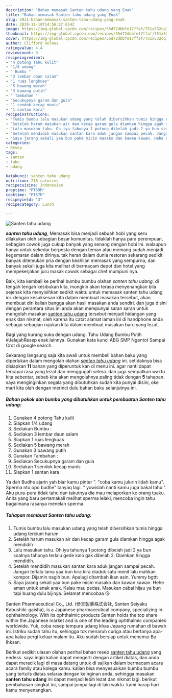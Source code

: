 ```yaml
---
description: "Bahan memasak Santen tahu udang yang Enak"
title: "Bahan memasak Santen tahu udang yang Enak"
slug: 2931-bahan-memasak-santen-tahu-udang-yang-enak
date: 2020-11-18T14:56:37.654Z
image: https://img-global.cpcdn.com/recipes/55d72dbbfe17ffaf/751x532cq70/santen-tahu-udang-foto-resep-utama.jpg
thumbnail: https://img-global.cpcdn.com/recipes/55d72dbbfe17ffaf/751x532cq70/santen-tahu-udang-foto-resep-utama.jpg
cover: https://img-global.cpcdn.com/recipes/55d72dbbfe17ffaf/751x532cq70/santen-tahu-udang-foto-resep-utama.jpg
author: Clifford Holmes
ratingvalue: 4.4
reviewcount: 8
recipeingredient:
- "4 potong Tahu kulit"
- "1/4 udang"
- " Bumbu "
- "3 lembar daun salam"
- "1 ruas lengkuas"
- "5 bawang merah"
- "3 bawang putih"
- " Tambahan "
- "Secukupnya garam dan gula"
- "1 sendok kecap manis"
- "1 santan kara"
recipeinstructions:
- "Tumis bumbu lalu masukan udang yang telah dibersihkan tumis hingga udang tercium harum"
- "Setelah harum masukan air dan kecap garam gula diamkan hingga agak mendidih"
- "Lalu masukan tahu. Oh iya tahunya 1 potong dibelah jadi 2 ya bun soalnya tahunya terlalu gede kalo gak dibelah 2. Diamkan hingga mendidih."
- "Setelah mendidih masukan santan kara aduk jangan sampai pecah. Jangan terlalu lama yaa bun kira kira diaduk satu menit lalu matikan kompor. Dijamin nagih bun. Apalagi ditambah ikan asin. Yummy bgttt"
- "Saya jarang sekali yaa bun pake micin masako dan kawan kawan. Hehe aman untuk anak anak. Kalau mau pedas. Masukan cabai hijau ya bun tapi buang dulu bijinya. Selamat mencobaa 😘"
categories:
- Resep
tags:
- santen
- tahu
- udang

katakunci: santen tahu udang 
nutrition: 216 calories
recipecuisine: Indonesian
preptime: "PT39M"
cooktime: "PT57M"
recipeyield: "3"
recipecategory: Lunch

---
```



![Santen tahu udang](https://img-global.cpcdn.com/recipes/55d72dbbfe17ffaf/751x532cq70/santen-tahu-udang-foto-resep-utama.jpg)

<b><i>santen tahu udang</i></b>, Memasak bisa menjadi sebuah hobi yang seru dilakukan oleh sebagian besar komunitas. tidaklah hanya para perempuan, sebagian cowok juga cukup banyak yang senang dengan hobi ini. walaupun hanya untuk sekedar berpesta dengan teman atau memang sudah menjadi kegemaran dalam dirinya. tak heran dalam dunia restoran sekarang sedikit banyak ditemukan pria dengan keahlian memasak yang sempurna, dan banyak sekali juga kita melihat di bermacam depot dan hotel yang mempekerjakan juru masak cowok sebagai chef mumpuni nya.

Baik, kita kembali ke perihal bumbu bumbu olahan <i>santen tahu udang</i>. di tengah tengah kesibukan kita, mungkin akan terasa menyenangkan bila sejenak kita menyisihkan sedikit waktu untuk memasak santen tahu udang ini. dengan kesuksesan kita dalam membuat masakan tersebut, akan membuat diri kalian bangga akan hasil masakan anda sendiri. dan juga disini dengan perantara situs ini anda akan mempunyai saran saran untuk mengolah masakan <u>santen tahu udang</u> tersebut menjadi hidangan yang enak dan nikmat, oleh karena itu catat alamat laman ini di handphone anda sebagai sebagian rujukan kita dalam membuat masakan baru yang lezat.

Bagi yang kurang suka dengan udang. Tahu Udang Bumbu Putih #JelajahResep enak lainnya. Gunakan kata kunci ABG SMP Ngentot Sampai Crot di google search.


Sekarang langsung saja kita awali untuk membeli bahan baku yang diperlukan dalam mengolah olahan <u><i>santen tahu udang</i></u> ini. setidaknya bisa disiapkan <b>11</b> bahan yang diperuntuk kan di menu ini. agar nanti dapat tercapai rasa yang lezat dan menggugah selera. dan juga sempatkan waktu kita sebentar, sebab kita akan mengolahnya paling tidak dengan <b>5</b> tahapan. saya menginginkan segala yang dibutuhkan sudah kita punyai disini, oke mari kita olah dengan merinci dulu bahan baku selanjutnya ini.

<!--inarticleads1-->

##### Bahan pokok dan bumbu yang dibutuhkan untuk pembuatan Santen tahu udang:

1. Gunakan 4 potong Tahu kulit
1. Siapkan 1/4 udang
1. Sediakan  Bumbu :
1. Sediakan 3 lembar daun salam
1. Siapkan 1 ruas lengkuas
1. Sediakan 5 bawang merah
1. Gunakan 3 bawang putih
1. Gunakan  Tambahan :
1. Sediakan Secukupnya garam dan gula
1. Sediakan 1 sendok kecap manis
1. Siapkan 1 santan kara


Ya dah Budhe ajarin yah biar kamu pinter &#34;. &#34;coba kamu julurin lidah kamu&#34;. Sperma ntu opo budhe&#34; tanyaq lagi. &#34; yowislah nanti kamu juga bakal tahu &#34;. Aku pura-pura tidak tahu dan takutnya dia mau melaporkan ke orang tuaku. Anita yang baru pertamakali melihat sperma lelaki, mencoba ingin tahu bagaimana rasanya menelan sperma. 

<!--inarticleads2-->

##### Tahapan membuat Santen tahu udang:

1. Tumis bumbu lalu masukan udang yang telah dibersihkan tumis hingga udang tercium harum
1. Setelah harum masukan air dan kecap garam gula diamkan hingga agak mendidih
1. Lalu masukan tahu. Oh iya tahunya 1 potong dibelah jadi 2 ya bun soalnya tahunya terlalu gede kalo gak dibelah 2. Diamkan hingga mendidih.
1. Setelah mendidih masukan santan kara aduk jangan sampai pecah. Jangan terlalu lama yaa bun kira kira diaduk satu menit lalu matikan kompor. Dijamin nagih bun. Apalagi ditambah ikan asin. Yummy bgttt
1. Saya jarang sekali yaa bun pake micin masako dan kawan kawan. Hehe aman untuk anak anak. Kalau mau pedas. Masukan cabai hijau ya bun tapi buang dulu bijinya. Selamat mencobaa 😘


Santen Pharmaceutical Co., Ltd. (参天製薬株式会社, Santen Seiyaku Kabushiki-gaisha), is a Japanese pharmaceutical company, specializing in ophthalmology. With its ophthalmic products Santen holds the top share within the Japanese market and is one of the leading ophthalmic companies worldwide. Yuk, coba resep tempura udang khas Jepang rumahan di bawah ini. Istriku sudah tahu itu, sehingga tdk menaruh curiga atau bertanya apa-apa kalau pergi keluar malam itu. Aku sudah bersiap untuk menemui Bu Ihksan. 

Berikut sedikit ulasan olahan perihal bahan resep <u>santen tahu udang</u> yang endess. saya ingin kalian dapat mengerti dengan artikel diatas, dan anda dapat meracik lagi di masa datang untuk di sajikan dalam bermacam acara acara family atau kolega kamu. kalian bisa menyesuaikan bumbu bumbu yang tertulis diatas selaras dengan keinginan anda, sehingga masakan <b>santen tahu udang</b> ini dapat menjadi lebih lezat dan nikmat lagi. berikut pembahasan singkat ini, sampai jumpa lagi di lain waktu. kami harap hari kamu menyenangkan.

